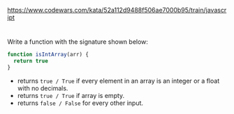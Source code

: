 https://www.codewars.com/kata/52a112d9488f506ae7000b95/train/javascript
#
Write a function with the signature shown below:

```js
function isIntArray(arr) {
  return true
}
```

* returns `true / True` if every element in an array is an integer or a float with no decimals.
* returns `true / True` if array is empty.
* returns `false / False` for every other input.
